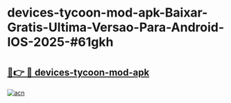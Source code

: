 # devices-tycoon-mod-apk-Baixar-Gratis-Ultima-Versao-Para-Android-IOS-2025-#61gkh

# <h2><a href="https://ainizakaria.my?title=devices-tycoon-mod-apk&ref=22M">🔗👉 🔴 devices-tycoon-mod-apk</a></h2>

[![acn](https://github.com/user-attachments/assets/0f9c940e-d8b0-45ae-aac7-cd30a18b3e1c)](https://ainizakaria.my?title=devices-tycoon-mod-apk&ref=22M)

